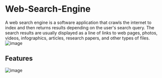 # Web-Search-Engine
A web search engine is a software application that crawls the internet to index and then returns results depending on the user's search query. The search results are usually displayed as a line of links to web pages, photos, videos, infographics, articles, research papers, and other types of files.
![image](https://github.com/Umer-Mahmood-Khan/Web-Search-Engine/assets/134300979/548250f7-7c41-40aa-8930-6b4ebb6a0c9f)

## Features
![image](https://github.com/Umer-Mahmood-Khan/Web-Search-Engine/assets/134300979/3a7fb0b2-8c37-4ebc-8f12-f2b39f9212af)


